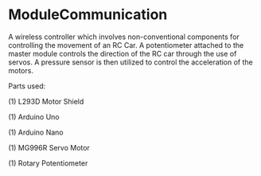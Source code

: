 # ModuleCommunication

A wireless controller which involves non-conventional components for controlling the movement of an RC Car. A potentiometer attached to the master module controls the direction of the RC car through the use of servos. A pressure sensor is then utilized to control the acceleration of the motors.

Parts used:

(1) L293D Motor Shield

(1) Arduino Uno

(1) Arduino Nano

(1) MG996R Servo Motor

(1) Rotary Potentiometer
